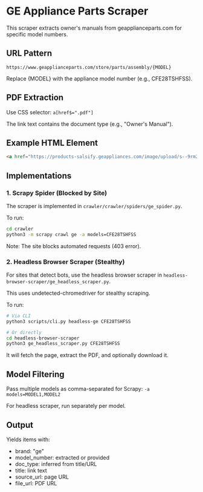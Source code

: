 # GE Appliance Parts Scraper

This scraper extracts owner's manuals from geapplianceparts.com for specific model numbers.

## URL Pattern
`https://www.geapplianceparts.com/store/parts/assembly/{MODEL}`

Replace {MODEL} with the appliance model number (e.g., CFE28TSHFSS).

## PDF Extraction
Use CSS selector: `a[href$=".pdf"]`

The link text contains the document type (e.g., "Owner's Manual").

## Example HTML Element
```html
<a href="https://products-salsify.geappliances.com/image/upload/s--9rm2e80j--/e8ad6a9b94d6e43a8f81d4cba571f1d4ede839ec.pdf" target="_blank" onclick="window.dataLayer.push({'event': 'download-click','pdfFriendlyName': 'Owner’s Manual'});">Owner’s Manual</a>
```

## Implementations

### 1. Scrapy Spider (Blocked by Site)
The scraper is implemented in `crawler/crawler/spiders/ge_spider.py`.

To run:
```bash
cd crawler
python3 -m scrapy crawl ge -a models=CFE28TSHFSS
```

Note: The site blocks automated requests (403 error).

### 2. Headless Browser Scraper (Stealthy)
For sites that detect bots, use the headless browser scraper in `headless-browser-scraper/ge_headless_scraper.py`.

This uses undetected-chromedriver for stealthy scraping.

To run:
```bash
# Via CLI
python3 scripts/cli.py headless-ge CFE28TSHFSS

# Or directly
cd headless-browser-scraper
python3 ge_headless_scraper.py CFE28TSHFSS
```

It will fetch the page, extract the PDF, and optionally download it.

## Model Filtering
Pass multiple models as comma-separated for Scrapy: `-a models=MODEL1,MODEL2`

For headless scraper, run separately per model.

## Output
Yields items with:
- brand: "ge"
- model_number: extracted or provided
- doc_type: inferred from title/URL
- title: link text
- source_url: page URL
- file_url: PDF URL